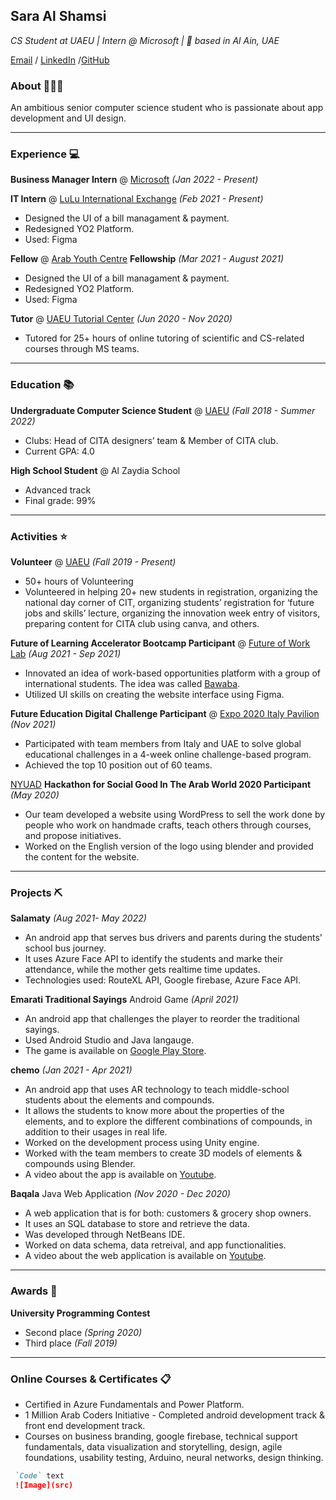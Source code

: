 ## Sara Al Shamsi
*CS Student at UAEU | Intern @ Microsoft | 📍 based in Al Ain, UAE*

[Email](https://sarakhaledalshamisi@gmail.com) / [LinkedIn](https://linkedin.com/in/sara-alshamsi) /[GitHub](https://github.com/sara167)

### About 👩🏻‍💻
An ambitious senior computer science student who is passionate about app development and UI design. 

--------------------------------------------------------------------------------------------------------

### Experience 💻

**Business Manager Intern** @ [Microsoft](https://www.microsoft.com/ar-gulf/)  *(Jan 2022 - Present)*

**IT Intern** @ [LuLu International Exchange](https://luluexchange.com/)  *(Feb 2021 - Present)*
- Designed the UI of a bill managament & payment.
- Redesigned YO2 Platform.
- Used: Figma

**Fellow** @ [Arab Youth Centre](https://arabyouthcenter.org/) **Fellowship** *(Mar 2021 - August 2021)*
- Designed the UI of a bill managament & payment.
- Redesigned YO2 Platform.
- Used: Figma

**Tutor** @ [UAEU Tutorial Center](https://www.uaeu.ac.ae/en/university_college/sasp/learningcenters/tutorial.shtml) *(Jun 2020 - Nov 2020)*
- Tutored for 25+ hours of online tutoring of scientific and CS-related courses through MS teams.

--------------------------------------------------------------------------------------------------------

### Education 📚

**Undergraduate Computer Science Student** @ [UAEU](https://www.uaeu.ac.ae/en/)  *(Fall 2018 - Summer 2022)*
- Clubs: Head of CITA designers’ team & Member of CITA club. 
- Current GPA:  4.0

**High School Student** @ Al Zaydia School
- Advanced track
- Final grade: 99%

--------------------------------------------------------------------------------------------------------

### Activities ⭐

**Volunteer** @  [UAEU](https://www.uaeu.ac.ae/en/)  *(Fall 2019 - Present)*
- 50+ hours of Volunteering 							               
-	Volunteered in helping 20+ new students in registration, organizing the national day corner of CIT, organizing students’ registration for ‘future jobs and skills’ lecture, organizing the innovation week entry of visitors, preparing content for CITA club using canva, and others.

**Future of Learning Accelerator Bootcamp Participant** @ [Future of Work Lab](https://www.futureofworklab.co/)  *(Aug 2021 - Sep 2021)*
- Innovated an idea of work-based opportunities platform with a group of international students. The idea was called [Bawaba](https://www.figma.com/file/0Yy9NHHxWF6M65TtOQuZhj/Bwaba-Prototype?node-id=0%3A1). 
 - Utilized UI skills on creating the website interface using Figma. 

**Future Education Digital Challenge Participant** @ [Expo 2020 Italy Pavilion](https://www.italyexpo2020.it/en/the-project/the-italy-pavilion/)  *(Nov 2021)*
- Participated with team members from Italy and UAE to solve global educational challenges in a 4-week online challenge-based program. 
- Achieved the top 10 position out of 60 teams. 

[NYUAD](https://nyuad.nyu.edu/en/) **Hackathon for Social Good In The Arab World 2020 Participant**			*(May 2020)*
-	Our team developed a website using WordPress to sell the work done by people who work on handmade crafts, teach others through courses, and propose initiatives.
-	Worked on the English version of the logo using blender and provided the content for the website. 

--------------------------------------------------------------------------------------------------------

### Projects ⛏️

**Salamaty** *(Aug 2021- May 2022)*
- An android app that serves bus drivers and parents during the students' school bus journey. 
- It uses Azure Face API to identify the students and marke their attendance, while the mother gets realtime time updates. 
- Technologies used: RouteXL API, Google firebase, Azure Face API.

**Emarati Traditional Sayings** Android Game  *(April 2021)*
- An android app that challenges the player to reorder the traditional sayings.
- Used Android Studio and Java langauge.
- The game is available on [Google Play Store](https://play.google.com/store/apps/details?id=com.traditionalsayings.traditionalsayingsgame). 

**chemo**  *(Jan 2021 - Apr 2021)*
-  An android app that uses AR technology to teach middle-school students about the elements and compounds. 
-  It allows the students to know more about the properties of the elements, and to explore the different combinations of compounds, in addition to their usages in real life.
-  Worked on the development process using Unity engine.
-  Worked with the team members to create 3D models of elements & compounds using Blender.
-  A video about the app is available on [Youtube](https://www.youtube.com/watch?v=MxNr1OMQIPY).

**Baqala** Java Web Application *(Nov 2020 - Dec 2020)*
- A web application that is for both: customers & grocery shop owners. 
- It uses an SQL database to store and retrieve the data.
- Was developed through NetBeans IDE.
- Worked on data schema, data retreival, and app functionalities. 
- A video about the web application is available on [Youtube](https://www.youtube.com/watch?v=tp-2c35fdPA&feature=youtu.be).

--------------------------------------------------------------------------------------------------------

### Awards 🏅

**University Programming Contest**
- Second place *(Spring 2020)*
- Third place *(Fall 2019)*

--------------------------------------------------------------------------------------------------------

### Online Courses & Certificates 📋
- Certified in Azure Fundamentals and Power Platform.
- 1 Million Arab Coders Initiative - Completed android development track & front end development track.  
- Courses on business branding, google firebase, technical support fundamentals, data visualization and storytelling, design, agile foundations, usability testing, Arduino, neural networks, design thinking. 



```markdown
 `Code` text
 ![Image](src)
```
